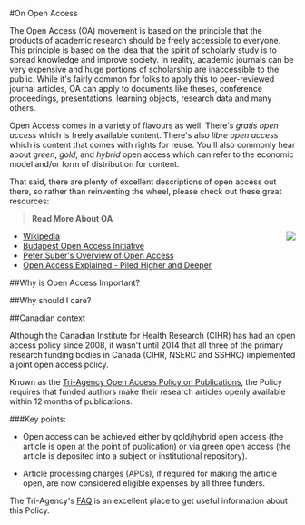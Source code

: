 #On Open Access

The Open Access (OA) movement is based on the principle that the products of academic research should be freely accessible to everyone. This principle is based on the idea that the spirit of scholarly study is to spread knowledge and improve society. In reality, academic journals can be very expensive and huge portions of scholarship are inaccessible to the public. While it's fairly common for folks to apply this to peer-reviewed journal articles, OA can apply to documents like theses, conference proceedings, presentations, learning objects, research data and many others. 

Open Access comes in a variety of flavours as well. There's *gratis open access* which is freely available content. There's also *libre open access* which is content that comes with rights for reuse. You'll also commonly hear about *green*, *gold*, and *hybrid* open access which can refer to the economic model and/or form of distribution for content. 

That said, there are plenty of excellent descriptions of open access out there, so rather than reinventing the wheel, please check out these great resources:

>**Read More About OA**
- [Wikipedia](https://en.wikipedia.org/wiki/Open_access)<img src="http://media.lib.unb.ca/openaccess/images/oa_plos_trans.png" style="float:right;"/> 
- [Budapest Open Access Initiative](http://www.budapestopenaccessinitiative.org/)
- [Peter Suber's Overview of Open Access](http://legacy.earlham.edu/~peters/fos/overview.htm)
- [Open Access Explained - Piled Higher and Deeper](https://www.youtube.com/watch?v=L5rVH1KGBCY)

##Why is Open Access Important?



##Why should I care? 

##Canadian context

Although the Canadian Institute for Health Research (CIHR) has had an open access policy since 2008, it wasn't until 2014 that all three of the primary research funding bodies in Canada (CIHR, NSERC and SSHRC) implemented a joint open access policy. 

Known as the [Tri-Agency Open Access Policy on Publications](http://www.science.gc.ca/default.asp?lang=En&n=F6765465-1), the Policy requires that funded authors make their research articles openly available within 12 months of publications.

###Key points:

- Open access can be achieved either by gold/hybrid open access (the article is open at the point of publication) or via green open access (the article is deposited into a subject or institutional repository).

- Article processing charges (APCs), if required for making the article open, are now considered eligible expenses by all three funders.

The Tri-Agency's [FAQ](http://www.science.gc.ca/default.asp?lang=En&n=A30EBB24-1) is an excellent place to get useful information about this Policy.

